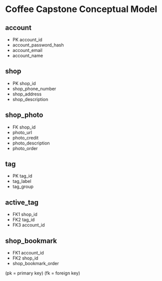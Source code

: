 # Coffee Capstone Conceptual Model


## account
* PK account_id
* account_password_hash
* account_email
* account_name

## shop
* PK shop_id
* shop_phone_number
* shop_address
* shop_description

## shop_photo
* FK shop_id
* photo_url
* photo_credit
* photo_description
* photo_order

## tag
* PK tag_id
* tag_label
* tag_group

## active_tag
* FK1 shop_id
* FK2 tag_id
* FK3 account_id

## shop_bookmark
* FK1 account_id
* FK2 shop_id
* shop_bookmark_order

(pk = primary key) 
 (fk = foreign key)

